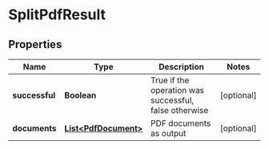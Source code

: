 
# SplitPdfResult

## Properties
Name | Type | Description | Notes
------------ | ------------- | ------------- | -------------
**successful** | **Boolean** | True if the operation was successful, false otherwise |  [optional]
**documents** | [**List&lt;PdfDocument&gt;**](PdfDocument.md) | PDF documents as output |  [optional]



